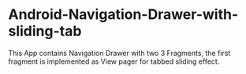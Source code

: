 Android-Navigation-Drawer-with-sliding-tab
==========================================

This App contains Navigation Drawer with two 3 Fragments, the first fragment is implemented as View pager for tabbed sliding effect.
